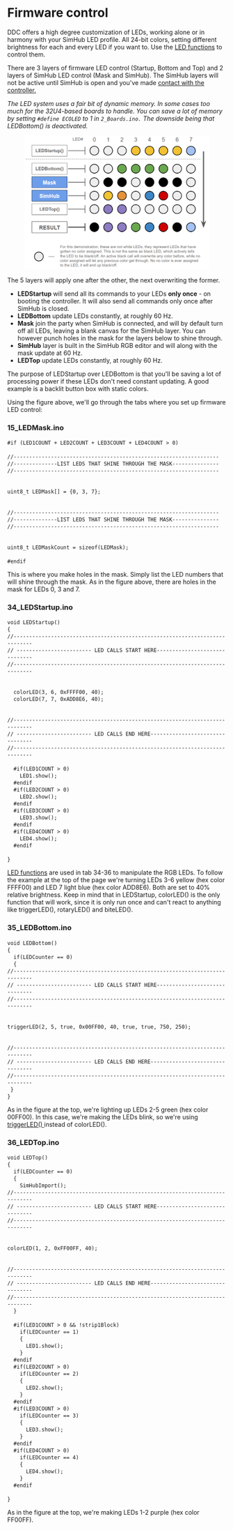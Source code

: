 # Firmware control

DDC offers a high degree customization of LEDs, working alone or in harmony with your SimHub LED profile. All 24-bit colors, setting different brightness for each and every LED if you want to. Use the [LED functions](led-functions.md) to control them.&#x20;

There are 3 layers of firmware LED control (Startup, Bottom and Top) and 2 layers of SimHub LED control (Mask and SimHub). The SimHub layers will not be active until SimHub is open and you've made [contact with the controller.](../simhub-control.md)

_The LED system uses a fair bit of dynamic memory. In some cases too much for the 32U4-based boards to handle. You can save a lot of memory by setting `#define ECOLED` to 1 in `2_Boards.ino.` The downside being that LEDBottom() is deactivated._&#x20;



<figure><img src="../../../../.gitbook/assets/image (4).png" alt=""><figcaption></figcaption></figure>

The 5 layers will apply one after the other, the next overwriting the former.

* **LEDStartup** will send all its commands to your LEDs **only once** - on booting the controller. It will also send all commands only once after SimHub is closed.&#x20;
* **LEDBottom** update LEDs constantly, at roughly 60 Hz.
* **Mask** join the party when SimHub is connected, and will by default turn off all LEDs, leaving a blank canvas for the SimHub layer. You can however punch holes in the mask for the layers below to shine through.
* **SimHub** layer is built in the SimHub RGB editor and will along with the mask update at 60 Hz.&#x20;
* **LEDTop** update LEDs constantly, at roughly 60 Hz.

The purpose of LEDStartup over LEDBottom is that you'll be saving a lot of processing power if these LEDs don't need constant updating. A good example is a backlit button box with static colors.&#x20;

Using the figure above, we'll go through the tabs where you set up firmware LED control:

### 15\_LEDMask.ino

```
#if (LED1COUNT + LED2COUNT + LED3COUNT + LED4COUNT > 0)

//------------------------------------------------------------------
//--------------LIST LEDS THAT SHINE THROUGH THE MASK---------------
//------------------------------------------------------------------


uint8_t LEDMask[] = {0, 3, 7};


//------------------------------------------------------------------
//--------------LIST LEDS THAT SHINE THROUGH THE MASK---------------
//------------------------------------------------------------------


uint8_t LEDMaskCount = sizeof(LEDMask);

#endif
```

This is where you make holes in the mask. Simply list the LED numbers that will shine through the mask. As in the figure above, there are holes in the mask for LEDs 0, 3 and 7.&#x20;

### 34\_LEDStartup.ino

```
void LEDStartup()
{
//----------------------------------------------------------------------------
// ------------------------ LED CALLS START HERE------------------------------
//----------------------------------------------------------------------------


  colorLED(3, 6, 0xFFFF00, 40);
  colorLED(7, 7, 0xADD8E6, 40);
  

//----------------------------------------------------------------------------
// ------------------------ LED CALLS END HERE--------------------------------
//----------------------------------------------------------------------------

  #if(LED1COUNT > 0)
    LED1.show();
  #endif
  #if(LED2COUNT > 0)
    LED2.show();
  #endif
  #if(LED3COUNT > 0)
    LED3.show();
  #endif
  #if(LED4COUNT > 0)
    LED4.show();
  #endif

}
```

[LED functions](led-functions.md) are used in tab 34-36 to manipulate the RGB LEDs. To follow the example at the top of the page we're turning LEDs 3-6 yellow (hex color FFFF00) and LED 7 light blue (hex color ADD8E6). Both are set to 40% relative brightness. Keep in mind that in LEDStartup, colorLED() is the only function that will work, since it is only run once and can't react to anything like triggerLED(), rotaryLED() and biteLED().&#x20;

### 35\_LEDBottom.ino

```
void LEDBottom()
{
  if(LEDCounter == 0)
  {
//----------------------------------------------------------------------------
// ------------------------ LED CALLS START HERE------------------------------
//----------------------------------------------------------------------------


triggerLED(2, 5, true, 0x00FF00, 40, true, true, 750, 250);


//----------------------------------------------------------------------------
// ------------------------ LED CALLS END HERE--------------------------------
//----------------------------------------------------------------------------
 }
}
```

As in the figure at the top, we're lighting up LEDs 2-5 green (hex color 00FF00). In this case, we're making the LEDs blink, so we're using [triggerLED() ](led-functions.md#triggerled)instead of colorLED().&#x20;

### 36\_LEDTop.ino

```
void LEDTop()
{
  if(LEDCounter == 0)
  {
    SimHubImport(); 
//----------------------------------------------------------------------------
// ------------------------ LED CALLS START HERE------------------------------
//----------------------------------------------------------------------------


colorLED(1, 2, 0xFF00FF, 40);


//----------------------------------------------------------------------------
// ------------------------ LED CALLS END HERE--------------------------------
//----------------------------------------------------------------------------
  }

  #if(LED1COUNT > 0 && !strip1Block)
    if(LEDCounter == 1)
    {
      LED1.show();
    }
  #endif
  #if(LED2COUNT > 0)
    if(LEDCounter == 2)
    {
      LED2.show();
    }
  #endif
  #if(LED3COUNT > 0)
    if(LEDCounter == 3)
    {
      LED3.show();
    }
  #endif
  #if(LED4COUNT > 0)
    if(LEDCounter == 4)
    {
      LED4.show();
    }
  #endif

}
```

As in the figure at the top, we're making LEDs 1-2 purple (hex color FF00FF).&#x20;
